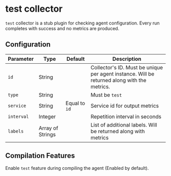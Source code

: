 # test collector

`test` collector is a stub plugin for checking agent configuration.
Every run completes with success and no metrics are produced.

## Configuration

| Parameter  | Type             | Default       | Description                                                                                 |
| ---------- | ---------------- | ------------- | ------------------------------------------------------------------------------------------- |
| `id`       | String           |               | Collector's ID. Must be unique per agent instance. Will be returned along with the metrics. |
| `type`     | String           |               | Must be `test`                                                                              |
| `service`  | String           | Equal to `id` | Service id for output metrics                                                               |
| `interval` | Integer          |               | Repetition interval in seconds                                                              |
| `labels`   | Array of Strings |               | List of additional labels. Will be returned along with metrics                              |

## Compilation Features

Enable `test` feature during compiling the agent (Enabled by default).
